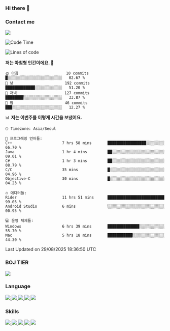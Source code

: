 ### Hi there 👋

<!-- Contact me-->
### Contact me
<a href="mailto:hiko1931@gmail.com">
    <img src="https://img.shields.io/badge/Gmail-D14836?logo=gmail&logoColor=white">
</a>

<!--START_SECTION:waka-->
![Code Time](http://img.shields.io/badge/Code%20Time-564%20hrs%2032%20mins-blue)

![Lines of code](https://img.shields.io/badge/%EC%A0%80%EB%8A%94%20%EC%97%AC%ED%83%9C%EA%B9%8C%EC%A7%80%20-3.2%20million%20%EC%A4%84%EC%9D%98%20%EC%BD%94%EB%93%9C%EB%A5%BC%20%EC%9E%91%EC%84%B1%ED%96%88%EC%96%B4%EC%9A%94.-blue)

**저는 아침형 인간이에요. 🐤** 

```text
🌞 아침                     10 commits          █░░░░░░░░░░░░░░░░░░░░░░░░   02.67 % 
🌆 낮　                     192 commits         █████████████░░░░░░░░░░░░   51.20 % 
🌃 저녁                     127 commits         ████████░░░░░░░░░░░░░░░░░   33.87 % 
🌙 밤　                     46 commits          ███░░░░░░░░░░░░░░░░░░░░░░   12.27 % 
```


📊 **저는 이번주를 이렇게 시간을 보냈어요.** 

```text
🕑︎ Timezone: Asia/Seoul

💬 프로그래밍 언어들: 
C++                      7 hrs 58 mins       █████████████████░░░░░░░░   66.70 % 
Java                     1 hr 4 mins         ██░░░░░░░░░░░░░░░░░░░░░░░   09.01 % 
C#                       1 hr 3 mins         ██░░░░░░░░░░░░░░░░░░░░░░░   08.79 % 
C/C                      35 mins             █░░░░░░░░░░░░░░░░░░░░░░░░   04.96 % 
Objective-C              30 mins             █░░░░░░░░░░░░░░░░░░░░░░░░   04.23 % 

🔥 에디터들: 
Rider                    11 hrs 51 mins      █████████████████████████   99.05 % 
Android Studio           6 mins              ░░░░░░░░░░░░░░░░░░░░░░░░░   00.95 % 

💻 운영 체제들: 
Windows                  6 hrs 39 mins       ██████████████░░░░░░░░░░░   55.70 % 
Mac                      5 hrs 18 mins       ███████████░░░░░░░░░░░░░░   44.30 % 
```


 Last Updated on 29/08/2025 18:36:50 UTC
<!--END_SECTION:waka-->

<!-- BOJ -->
### BOJ TIER
[![](http://mazassumnida.wtf/api/v2/generate_badge?boj=swifter)](https://solved.ac/swifter)

### Language
<a href="https://java.com">
    <img src="https://img.shields.io/badge/Java-007396?logo=java&logoColor=white">
</a>
<a href="https://kotlinlang.org">
    <img src="https://img.shields.io/badge/Kotlin-7F52FF?logo=kotlin&logoColor=white">
</a>
<a href="https://developer.mozilla.org/ko/docs/Web/JavaScript">
    <img src="https://img.shields.io/badge/JavaScript-F7DF1E?logo=javascript&logoColor=white">
</a>
<a href="https://isocpp.org/">
    <img src="https://img.shields.io/badge/C++-00599C?logo=cplusplus&logoColor=white">
</a>
<a href="https://learn.microsoft.com/ko-kr/dotnet/csharp/">
    <img src="https://img.shields.io/badge/csharp-239120?logo=csharp&logoColor=white">
</a>


### Skills
<a href="https://developer.android.com">
    <img src="https://img.shields.io/badge/Android-3DDC84?logo=android&logoColor=white">
</a>
<a href="https://reactivex.io">
    <img src="https://img.shields.io/badge/ReactiveX-B7178C?logo=ReactiveX&logoColor=white">
</a>
<a href="https://nodejs.org">
    <img src="https://img.shields.io/badge/Node.js-339933?logo=node.js&logoColor=white">
</a>
<a href="https://unity.com/kr">
    <img src="https://img.shields.io/badge/unity-FFFFFF?logo=unity&logoColor=black">
</a>
<a href="https://www.unrealengine.com/ko">
    <img src="https://img.shields.io/badge/unrealengine-0E1128?logo=unrealengine&logoColor=white">
</a>
